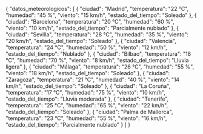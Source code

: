 {
  "datos_meteorologicos": [
    {
      "ciudad": "Madrid",
      "temperatura": "22 °C",
      "humedad": "45 %",
      "viento": "15 km/h",
      "estado_del_tiempo": "Soleado"
    },
    {
      "ciudad": "Barcelona",
      "temperatura": "20 °C",
      "humedad": "60 %",
      "viento": "10 km/h",
      "estado_del_tiempo": "Parcialmente nublado"
    },
    {
      "ciudad": "Sevilla",
      "temperatura": "28 °C",
      "humedad": "35 %",
      "viento": "20 km/h",
      "estado_del_tiempo": "Soleado"
    },
    {
      "ciudad": "Valencia",
      "temperatura": "24 °C",
      "humedad": "50 %",
      "viento": "12 km/h",
      "estado_del_tiempo": "Nublado"
    },
    {
      "ciudad": "Bilbao",
      "temperatura": "18 °C",
      "humedad": "70 %",
      "viento": "8 km/h",
      "estado_del_tiempo": "Lluvia ligera"
    },
    {
      "ciudad": "Málaga",
      "temperatura": "26 °C",
      "humedad": "55 %",
      "viento": "18 km/h",
      "estado_del_tiempo": "Soleado"
    },
    {
      "ciudad": "Zaragoza",
      "temperatura": "21 °C",
      "humedad": "40 %",
      "viento": "14 km/h",
      "estado_del_tiempo": "Soleado"
    },
    {
      "ciudad": "La Coruña",
      "temperatura": "17 °C",
      "humedad": "75 %",
      "viento": "10 km/h",
      "estado_del_tiempo": "Lluvia moderada"
    },
    {
      "ciudad": "Tenerife",
      "temperatura": "25 °C",
      "humedad": "65 %",
      "viento": "22 km/h",
      "estado_del_tiempo": "Soleado"
    },
    {
      "ciudad": "Palma de Mallorca",
      "temperatura": "23 °C",
      "humedad": "55 %",
      "viento": "16 km/h",
      "estado_del_tiempo": "Parcialmente nublado"
    }
  ]
}


